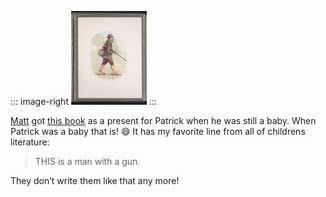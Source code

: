::: image-right
[![](https://raw.githubusercontent.com/devhawk/devhawk.github.io/master/images/blog/20050310-the-story-of-a-fierce-bad-rabbit/PotBad13_thumbnail.jpg)](https://raw.githubusercontent.com/devhawk/devhawk.github.io/master/images/blog/20050310-the-story-of-a-fierce-bad-rabbit/PotBad13.jpg)
:::

[Matt](http://www.technovangelist.com/) got [this
book](http://etext.lib.virginia.edu/etcbin/toccer-new2?id=PotBadR.sgm&images=images/modeng&data=/texts/english/modeng/parsed&tag=public&part=1&division=div1)
as a present for Patrick when he was still a baby. When Patrick was a
baby that is!
:smile: It
has my favorite line from all of childrens literature:

> THIS is a man with a gun.

They don’t write them like that any more!

